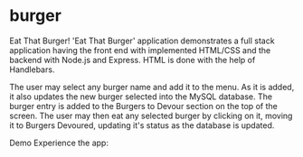 # burger
Eat That Burger!
'Eat That Burger' application demonstrates a full stack application having the front end with implemented HTML/CSS and the backend with Node.js and Express. HTML is done with the help of Handlebars.

The user may select any burger name and add it to the menu. As it is added, it also updates the new burger selected into the MySQL database. The burger entry is added to the Burgers to Devour section on the top of the screen. The user may then eat any selected burger by clicking on it, moving it to Burgers Devoured, updating it's status as the database is updated.



Demo
Experience the app:
